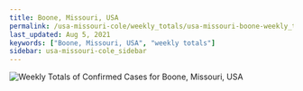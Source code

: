 ```yaml
---
title: Boone, Missouri, USA
permalink: /usa-missouri-cole/weekly_totals/usa-missouri-boone-weekly_totals.html
last_updated: Aug 5, 2021
keywords: ["Boone, Missouri, USA", "weekly totals"]
sidebar: usa-missouri-cole_sidebar
---
```


![Weekly Totals of Confirmed Cases for Boone, Missouri, USA](/covid_tracker/images/graphs/usa-missouri-boone-weekly_totals_graph.png)
